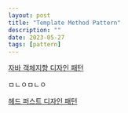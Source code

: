 ```yaml
---
layout: post
title: "Template Method Pattern"
description: ""
date: 2023-05-27
tags: [pattern]
---
```


<a href="http://www.yes24.com/Product/Goods/12501269">자바 객체지향 디자인 패턴</a>

ㅁㄴㅇㅁㄴㅇ

<a href="http://www.yes24.com/Product/Goods/108192370">헤드 퍼스트 디자인 패턴</a>
